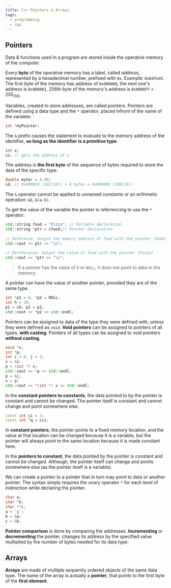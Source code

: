 ```yaml
---
title: C++ Pointers & Arrays
tags:
  - programming
  - cpp
---
```

## Pointers

Data & functions used in a program are stored inside the operative memory of the computer.

Every **byte** of the operative memory has a label, called *address*, represented by a hexadecimal number, prefixed with `0x`. Example: `0x6dfed4`. The first byte of the memory has address of `0x000000`, the next one's address is `0x000001`, 256th byte of the memory's address is `0x0000FF` = $255_{(10)}$ 

Variables, created to store addresses, are called pointers. Pointers are defined using a data type and the `*` operator, placed infront of the name of the variable:

```cpp
int *myPointer;
```

The `&` prefix causes the statement to evaluate to the memory address of the identifier, **so long as the identifier is a primitive type**.

```cpp
int x;
&x; // gets the address of x
```

The address is **the first byte** of the sequence of bytes required to store the data of the specific type.

```cpp
double myVar = 4.00;
&d; // 0x0000C9 (201(10)) + 8 bytes = 0x0000D0 (208(10))
```

The `&` operator cannot be applied to unnamed constants or an arithmetic operation: `&5`, `&(a-5)`.

To get the value of the variable the pointer is referrencing to use the `*` operator:

```cpp
std::string food = "Pizza"; // Variable declaration  
std::string *ptr = &food;// Pointer declaration  
  
// Reference: Output the memory address of food with the pointer (0x6dfed4)  
std::cout << ptr << "\n";  
  
// Dereference: Output the value of food with the pointer (Pizza)  
std::cout << *ptr << "\n";
```

> If a pointer has the value of `0` or `NULL`, it does not point to data in the memory.

A pointer can have the value of another pointer, provided they are of the same type.

```cpp
int *p1 = 0, *p2 = NULL;  
int h = 10;  
p1 = &h; p2 = p1;  
std::cout << *p2 << std::endl;
```

Pointers can be assigned to data of the type they were defined with, unless they were defined as `void`. **Void pointers** can be assigned to pointers of all types, **with casting**. Pointers of all types can be assigned to void pointers **without casting**.

```cpp
void *v;  
int *p;  
int i = 0, j = 1;  
v = &i;  
p = (int *) v;  
std::cout << *p << std::endl;  
p = &j;  
v = p;  
std::cout << *(int *) v << std::endl;
```

In the **constant pointers to constants**, the data pointed to by the pointer is constant and cannot be changed. The pointer itself is constant and cannot change and point somewhere else.

```cpp
const int ci = 3; 
const int *q = &ci;
```

In **constant pointers**, the pointer points to a fixed memory location, and the value at that location can be changed because it is a variable, but the pointer will always point to the same location because it is made constant here.

In the **pointers to constant**, the data pointed by the pointer is constant and cannot be changed. Although, the pointer itself can change and points somewhere else (as the pointer itself is a variable).

We can create a pointer to a pointer that in turn may point to data or another pointer. The syntax simply requires the unary operator `*` for each level of indirection while declaring the pointer.

```cpp
char a;
char *b;
char **c;
a = 'g';
b = &a;
c = &b;
```

**Pointer comparison** is done by comparing the addresses. **Incrementing** or **decrementing** the pointer, changes its address by the specified value multiplied by the number of bytes needed for its data type.

## Arrays
**Arrays** are made of multiple sequently ordered objects of the same data type. The name of the array is actually a **pointer**, that points to the first byte of the **first element**.
